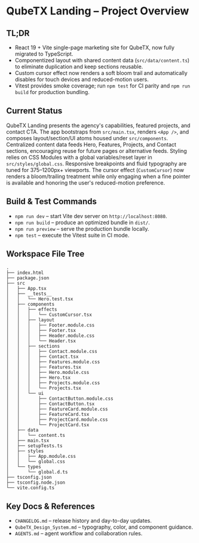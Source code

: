 # QubeTX Landing – Project Overview

## TL;DR
- React 19 + Vite single-page marketing site for QubeTX, now fully migrated to TypeScript.
- Componentized layout with shared content data (`src/data/content.ts`) to eliminate duplication and keep sections reusable.
- Custom cursor effect now renders a soft bloom trail and automatically disables for touch devices and reduced-motion users.
- Vitest provides smoke coverage; run `npm test` for CI parity and `npm run build` for production bundling.

## Current Status
QubeTX Landing presents the agency's capabilities, featured projects, and contact CTA. The app bootstraps from `src/main.tsx`, renders `<App />`, and composes layout/section/UI atoms housed under `src/components`. Centralized content data feeds Hero, Features, Projects, and Contact sections, encouraging reuse for future pages or alternative feeds. Styling relies on CSS Modules with a global variables/reset layer in `src/styles/global.css`. Responsive breakpoints and fluid typography are tuned for 375–1200px+ viewports. The cursor effect (`CustomCursor`) now renders a bloom/trailing treatment while only engaging when a fine pointer is available and honoring the user's reduced-motion preference.

## Build & Test Commands
- `npm run dev` – start Vite dev server on `http://localhost:8080`.
- `npm run build` – produce an optimized bundle in `dist/`.
- `npm run preview` – serve the production bundle locally.
- `npm test` – execute the Vitest suite in CI mode.

## Workspace File Tree
```
.
├── index.html
├── package.json
├── src
│   ├── App.tsx
│   ├── __tests__
│   │   └── Hero.test.tsx
│   ├── components
│   │   ├── effects
│   │   │   └── CustomCursor.tsx
│   │   ├── layout
│   │   │   ├── Footer.module.css
│   │   │   ├── Footer.tsx
│   │   │   ├── Header.module.css
│   │   │   └── Header.tsx
│   │   ├── sections
│   │   │   ├── Contact.module.css
│   │   │   ├── Contact.tsx
│   │   │   ├── Features.module.css
│   │   │   ├── Features.tsx
│   │   │   ├── Hero.module.css
│   │   │   ├── Hero.tsx
│   │   │   ├── Projects.module.css
│   │   │   └── Projects.tsx
│   │   └── ui
│   │       ├── ContactButton.module.css
│   │       ├── ContactButton.tsx
│   │       ├── FeatureCard.module.css
│   │       ├── FeatureCard.tsx
│   │       ├── ProjectCard.module.css
│   │       └── ProjectCard.tsx
│   ├── data
│   │   └── content.ts
│   ├── main.tsx
│   ├── setupTests.ts
│   ├── styles
│   │   ├── App.module.css
│   │   └── global.css
│   └── types
│       └── global.d.ts
├── tsconfig.json
├── tsconfig.node.json
└── vite.config.ts
```

## Key Docs & References
- `CHANGELOG.md` – release history and day-to-day updates.
- `QubeTX_Design_System.md` – typography, color, and component guidance.
- `AGENTS.md` – agent workflow and collaboration rules.
